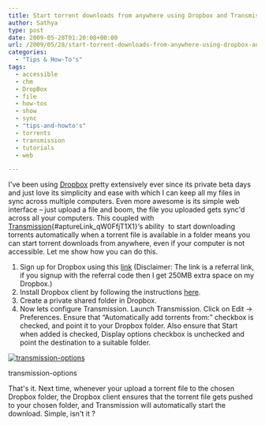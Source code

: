 ```yaml
---
title: Start torrent downloads from anywhere using Dropbox and Transmission
author: Sathya
type: post
date: 2009-05-28T01:20:08+00:00
url: /2009/05/28/start-torrent-downloads-from-anywhere-using-dropbox-and-transmission/
categories:
  - "Tips & How-To's"
tags:
  - accessible
  - chm
  - DropBox
  - file
  - how-tos
  - show
  - sync
  - "tips-and-howto's"
  - torrents
  - transmission
  - tutorials
  - web

---
```

I've been using [Dropbox][1] pretty extensively ever since its private beta days and just love its simplicity and ease with which I can keep all my files in sync across multiple computers. Even more awesome is its simple web interface &#8211; just upload a file and boom, the file you uploaded gets sync'd across all your computers. This coupled with [Transmission][2]{#aptureLink_qW0FfjT1X1}&#8216;s ability  to start downloading torrents automatically when a torrent file is available in a folder means you can start torrent downloads from anywhere, even if your computer is not accessible. Let me show how you can do this.

<!--more-->

  1. Sign up for Dropbox using this [link][3] (Disclaimer: The link is a referral link, if you signup with the referral code then I get 250MB extra space on my Dropbox.)
  2. Install Dropbox client by following the instructions [here][4].
  3. Create a private shared folder in Dropbox.
  4. Now lets configure Transmission. Launch Transmission. Click on Edit -> Preferences. Ensure that &#8220;Automatically add torrents from:&#8221; checkbox is checked, and point it to your Dropbox folder. Also ensure that Start when added is checked, Display options checkbox is unchecked and point the destination to a suitable folder.<figure id="attachment_740" aria-describedby="caption-attachment-740" style="width: 300px" class="wp-caption aligncenter">

[<img class="size-medium wp-image-740" title="transmission-options" src="https://sathyasays.com/wp-content/uploads/2009/05/transmission-300x187.png" alt="transmission-options"   srcset="https://sathyasays.com/wp-content/uploads/2009/05/transmission-300x187.png 300w, https://sathyasays.com/wp-content/uploads/2009/05/transmission-1024x640.png 1024w, https://sathyasays.com/wp-content/uploads/2009/05/transmission.png 1280w" sizes="(max-width: 300px) 100vw, 300px" />][5]<figcaption id="caption-attachment-740" class="wp-caption-text">transmission-options</figcaption></figure> 

That's it. Next time, whenever your upload a torrent file to the chosen Dropbox folder, the Dropbox client ensures that the torrent file gets pushed to your chosen folder, and Transmission will automatically start the download. Simple, isn't it ?

 [1]: https://en.wikipedia.org/wiki/Dropbox%20%28storage%20provider%29
 [2]: https://en.wikipedia.org/wiki/Transmission%20%28BitTorrent%20client%29
 [3]: https://www.getdropbox.com/referrals/NTMzNTM5
 [4]: https://www.getdropbox.com/install
 [5]: https://sathyasays.com/wp-content/uploads/2009/05/transmission.png
